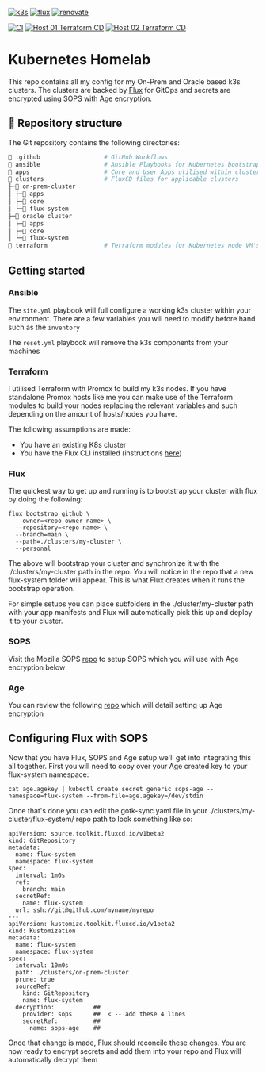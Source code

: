 [![k3s](https://img.shields.io/badge/k3s-orange?style=for-the-badge&logo=k3s)](https://k3s.io/)
[![flux](https://img.shields.io/badge/GitOps-Flux-blue?style=for-the-badge&logo=git)](https://fluxcd.io/)
[![renovate](https://img.shields.io/badge/renovate-enabled-brightgreen?style=for-the-badge&logo=renovatebot)](https://github.com/renovatebot/renovate)

[![CI](https://github.com/binary-braids/kubernetes-homelab/actions/workflows/ci.yml/badge.svg)](https://github.com/binary-braids/kubernetes-homelab/actions/workflows/ci.yml)
[![Host 01 Terraform CD](https://github.com/binary-braids/kubernetes-homelab/actions/workflows/host_01_terraform.yml/badge.svg)](https://github.com/binary-braids/kubernetes-homelab/actions/workflows/host_01_terraform.yml)
[![Host 02 Terraform CD](https://github.com/binary-braids/kubernetes-homelab/actions/workflows/host_02_terraform.yml/badge.svg)](https://github.com/binary-braids/kubernetes-homelab/actions/workflows/host_02_terraform.yml)

# Kubernetes Homelab

This repo contains all my config for my On-Prem and Oracle based k3s clusters. The clusters are backed by [Flux](https://fluxcd.io/) for GitOps and secrets are encrypted using [SOPS](https://github.com/mozilla/sops) with [Age](https://github.com/FiloSottile/age) encryption.



## 📂 Repository structure

The Git repository contains the following directories:

```sh
📁 .github                  # GitHub Workflows
📁 ansible                  # Ansible Playbooks for Kubernetes bootstrap
📁 apps                     # Core and User Apps utilised within cluster
📁 clusters                 # FluxCD files for applicable clusters
├─📁 on-prem-cluster
│ ├─📁 apps
│ ├─📁 core
│ └─📁 flux-system
├─📁 oracle cluster
│ ├─📁 apps
│ ├─📁 core
│ └─📁 flux-system
📁 terraform                # Terraform modules for Kubernetes node VM's
```
## Getting started

### Ansible

The `site.yml` playbook will full configure a working k3s cluster within your environment. There are a few variables you will need to modify before hand such as the `inventory`

The `reset.yml` playbook will remove the k3s components from your machines

### Terraform 

I utilised Terraform with Promox to build my k3s nodes. If you have standalone Promox hosts like me you can make use of the Terraform modules to build your nodes replacing the relevant variables and such depending on the amount of hosts/nodes you have.

The following assumptions are made:

- You have an existing K8s cluster
- You have the Flux CLI installed (instructions [here](https://fluxcd.io/flux/get-started/))

### Flux

The quickest way to get up and running is to bootstrap your cluster with flux by doing the following:

```
flux bootstrap github \
  --owner=<repo owner name> \
  --repository=<repo name> \
  --branch=main \
  --path=./clusters/my-cluster \
  --personal
```
The above will bootstrap your cluster and synchronize it with the ./clusters/my-cluster path in the repo. You will notice in the repo that a new flux-system folder will appear. This is what Flux creates when it runs the bootstrap operation.

For simple setups you can place subfolders in the ./cluster/my-cluster path with your app manifests and Flux will automatically pick this up and deploy it to your cluster.

### SOPS

Visit the Mozilla SOPS [repo](https://github.com/mozilla/sops) to setup SOPS which you will use with Age encryption below

### Age

You can review the following [repo](https://github.com/FiloSottile/age) which will detail setting up Age encryption

## Configuring Flux with SOPS

Now that you have Flux, SOPS and Age setup we'll get into integrating this all together. First you will need to copy over your Age created key to your flux-system namespace:

```
cat age.agekey | kubectl create secret generic sops-age --namespace=flux-system --from-file=age.agekey=/dev/stdin
```

Once that's done you can edit the gotk-sync.yaml file in your ./clusters/my-cluster/flux-system/ repo path to look something like so:

```
apiVersion: source.toolkit.fluxcd.io/v1beta2
kind: GitRepository
metadata:
  name: flux-system
  namespace: flux-system
spec:
  interval: 1m0s
  ref:
    branch: main
  secretRef:
    name: flux-system
  url: ssh://git@github.com/myname/myrepo
---
apiVersion: kustomize.toolkit.fluxcd.io/v1beta2
kind: Kustomization
metadata:
  name: flux-system
  namespace: flux-system
spec:
  interval: 10m0s
  path: ./clusters/on-prem-cluster
  prune: true
  sourceRef:
    kind: GitRepository
    name: flux-system
  decryption:           ##
    provider: sops      ##  < -- add these 4 lines
    secretRef:          ##
      name: sops-age    ##
```
Once that change is made, Flux should reconcile these changes. You are now ready to encrypt secrets and add them into your repo and Flux will automatically decrypt them

